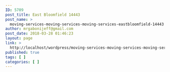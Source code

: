 ```yaml
---
ID: 5709
post_title: East Bloomfield 14443
post_name: >
  moving-services-moving-services-moving-services-eastbloomfield-14443
author: mrgabonijeff@gmail.com
post_date: 2018-03-28 01:46:23
layout: page
link: >
  http://localhost/wordpress/moving-services-moving-services-moving-services-eastbloomfield-14443/
published: true
tags: [ ]
categories: [ ]
---
```

